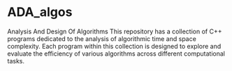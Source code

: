 # ADA_algos
Analysis And Design Of Algorithms
This repository has a collection of C++ programs dedicated to the analysis of algorithmic time and space complexity. Each program within this collection is designed to explore and evaluate the efficiency of various algorithms across different computational tasks.
